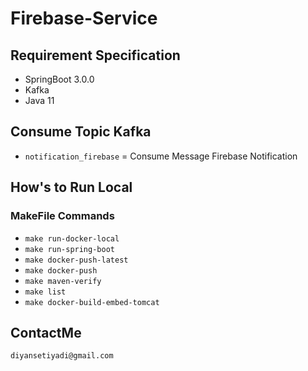 # Firebase-Service

## Requirement Specification

- SpringBoot 3.0.0
- Kafka
- Java 11

## Consume Topic Kafka

- `notification_firebase` = Consume Message Firebase Notification

## How's to Run Local

### MakeFile Commands

- `make run-docker-local`
- `make run-spring-boot`
- `make docker-push-latest`
- `make docker-push`
- `make maven-verify`
- `make list`
- `make docker-build-embed-tomcat`

## ContactMe

`diyansetiyadi@gmail.com`
